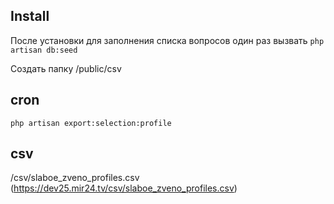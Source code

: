 ## Install

После установки для заполнения списка вопросов один раз вызвать `php artisan db:seed`

Создать папку /public/csv

## cron
`php artisan export:selection:profile`

## csv

/csv/slaboe_zveno_profiles.csv
(https://dev25.mir24.tv/csv/slaboe_zveno_profiles.csv)
